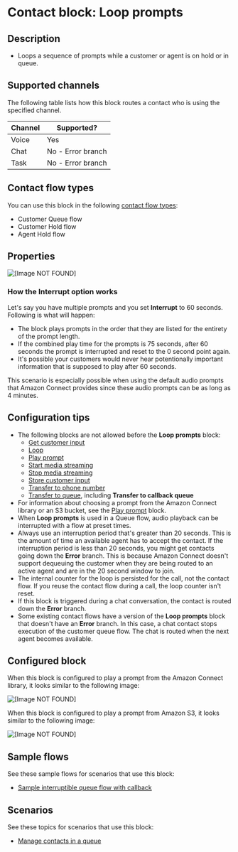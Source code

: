 # Contact block: Loop prompts<a name="loop-prompts"></a>

## Description<a name="loop-prompts-description"></a>
+ Loops a sequence of prompts while a customer or agent is on hold or in queue\.

## Supported channels<a name="loop-prompts-channels"></a>

The following table lists how this block routes a contact who is using the specified channel\. 


| Channel | Supported? | 
| --- | --- | 
| Voice | Yes | 
| Chat | No \- Error branch | 
| Task | No \- Error branch | 

## Contact flow types<a name="loop-prompts-types"></a>

You can use this block in the following [contact flow types](create-contact-flow.md#contact-flow-types):
+ Customer Queue flow
+ Customer Hold flow
+ Agent Hold flow

## Properties<a name="loop-prompts-properties"></a>

![\[Image NOT FOUND\]](http://docs.aws.amazon.com/connect/latest/adminguide/images/loop-prompts-properties.png)

### How the Interrupt option works<a name="loop-prompts-properties-interrupt"></a>

Let's say you have multiple prompts and you set **Interrupt** to 60 seconds\. Following is what will happen: 
+ The block plays prompts in the order that they are listed for the entirety of the prompt length\.
+ If the combined play time for the prompts is 75 seconds, after 60 seconds the prompt is interrupted and reset to the 0 second point again\. 
+ It's possible your customers would never hear potentionally important information that is supposed to play after 60 seconds\. 

This scenario is especially possible when using the default audio prompts that Amazon Connect provides since these audio prompts can be as long as 4 minutes\. 

## Configuration tips<a name="loop-prompts-tips"></a>
+ The following blocks are not allowed before the **Loop prompts** block: 
  + [Get customer input](get-customer-input.md)
  + [Loop](loop.md)
  + [Play prompt](play.md)
  + [Start media streaming](start-media-streaming.md)
  + [Stop media streaming](stop-media-streaming.md)
  + [Store customer input](store-customer-input.md)
  + [Transfer to phone number](transfer-to-phone-number.md)
  + [Transfer to queue](transfer-to-queue.md), including **Transfer to callback queue**
+ For information about choosing a prompt from the Amazon Connect library or an S3 bucket, see the [Play prompt](play.md) block\. 
+ When **Loop prompts** is used in a Queue flow, audio playback can be interrupted with a flow at preset times\.
+ Always use an interruption period that's greater than 20 seconds\. This is the amount of time an available agent has to accept the contact\. If the interruption period is less than 20 seconds, you might get contacts going down the **Error** branch\. This is because Amazon Connect doesn't support dequeuing the customer when they are being routed to an active agent and are in the 20 second window to join\.
+ The internal counter for the loop is persisted for the call, not the contact flow\. If you reuse the contact flow during a call, the loop counter isn't reset\.
+ If this block is triggered during a chat conversation, the contact is routed down the **Error** branch\.
+ Some existing contact flows have a version of the **Loop prompts** block that doesn't have an **Error** branch\. In this case, a chat contact stops execution of the customer queue flow\. The chat is routed when the next agent becomes available\.

## Configured block<a name="loop-prompts-configured"></a>

When this block is configured to play a prompt from the Amazon Connect library, it looks similar to the following image:

![\[Image NOT FOUND\]](http://docs.aws.amazon.com/connect/latest/adminguide/images/loop-prompts-configured.png)

When this block is configured to play a prompt from Amazon S3, it looks similar to the following image:

![\[Image NOT FOUND\]](http://docs.aws.amazon.com/connect/latest/adminguide/images/loop-prompts-configured2.png)

## Sample flows<a name="loop-prompts-samples"></a>

See these sample flows for scenarios that use this block:
+ [Sample interruptible queue flow with callback](sample-interruptible-queue.md)

## Scenarios<a name="loop-prompts-scenarios"></a>

See these topics for scenarios that use this block:
+ [Manage contacts in a queue](queue-to-queue-transfer.md)